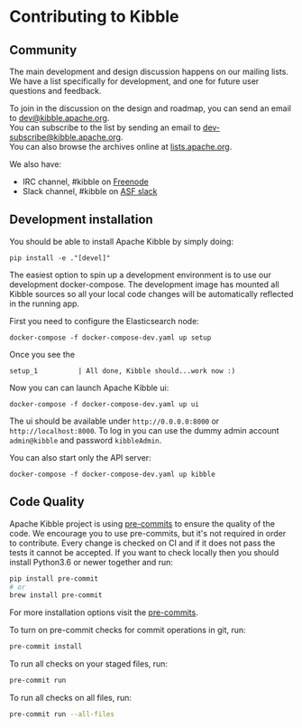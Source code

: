 # Contributing to Kibble #

## Community

The main development and design discussion happens on our mailing lists.
We have a list specifically for development, and one for future user questions and feedback.

To join in the discussion on the design and roadmap, you can send an email to [dev@kibble.apache.org](mailto:dev@kibble.apache.org).<br/>
You can subscribe to the list by sending an email to [dev-subscribe@kibble.apache.org](mailto:dev-subscribe@kibble.apache.org).<br/>
You can also browse the archives online at [lists.apache.org](https://lists.apache.org/list.html?dev@kibble.apache.org).

We also have:
- IRC channel, #kibble on [Freenode](https://webchat.freenode.net/?channels=#kibble)
- Slack channel, #kibble on [ASF slack](https://s.apache.org/slack-invite)

## Development installation

You should be able to install Apache Kibble by simply doing:
```
pip install -e ."[devel]"
```

The easiest option to spin up a development environment is to use our development docker-compose.
The development image has mounted all Kibble sources so all your local code changes will be automatically
reflected  in the running app.

First you need to configure the Elasticsearch node:
```
docker-compose -f docker-compose-dev.yaml up setup
```
Once you see the
```
setup_1          | All done, Kibble should...work now :)
```
Now you can can launch Apache Kibble ui:
```
docker-compose -f docker-compose-dev.yaml up ui
```
The ui should be available under `http://0.0.0.0:8000` or `http://localhost:8000`. To log in you can use
the dummy admin account `admin@kibble` and password `kibbleAdmin`.

You can also start only the API server:
```
docker-compose -f docker-compose-dev.yaml up kibble
```

## Code Quality

Apache Kibble project is using [pre-commits](https://pre-commit.com) to ensure the quality of the code.
We encourage you to use pre-commits, but it's not required in order to contribute. Every change is checked
on CI and if it does not pass the tests it cannot be accepted. If you want to check locally then
you should install Python3.6 or newer together and run:
```bash
pip install pre-commit
# or
brew install pre-commit
```
For more installation options visit the [pre-commits](https://pre-commit.com).

To turn on pre-commit checks for commit operations in git, run:
```bash
pre-commit install
```
To run all checks on your staged files, run:
```bash
pre-commit run
```
To run all checks on all files, run:
```bash
pre-commit run --all-files
```
